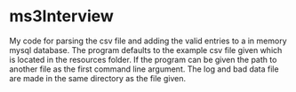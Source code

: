 # ms3Interview
My code for parsing the csv file and adding the valid entries to a in memory mysql database. The program defaults to the example csv file given which is located in the resources folder. If the program can be given the path to another file as the first command line argument. The log and bad data file are made in the same directory as the file given.
